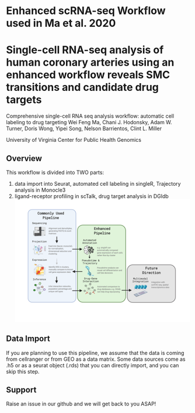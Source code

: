 # Enhanced scRNA-seq Workflow used in Ma et al. 2020
# Single-cell RNA-seq analysis of human coronary arteries using an enhanced workflow reveals SMC transitions and candidate drug targets
Comprehensive single-cell RNA seq analysis workflow: automatic cell labeling to drug targeting 
Wei Feng Ma, Chani J. Hodonsky, Adam W. Turner, Doris Wong, Yipei Song, Nelson Barrientos, Clint L. Miller

University of Virginia
Center for Public Health Genomics

## Overview
This workflow is divided into TWO parts:
1) data import into Seurat, automated cell labeling in singleR, Trajectory analysis in Monocle3
2) ligand-receptor profiling in scTalk, drug target analysis in DGIdb
![](images/scRNA_workflow.png)

## Data Import
If you are planning to use this pipeline, we assume that the data is coming from cellranger or from GEO as a data matrix. Some data sources come as .h5 or as a seurat object (.rds) that you can directly import, and you can skip this step. 

## Support
Raise an issue in our github and we will get back to you ASAP!
